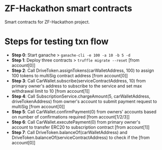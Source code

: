 # ZF-Hackathon smart contracts

Smart contracts for ZF-Hackathon project.

# Steps for testing txn flow

- **Step 0**: Start ganache > `ganache-cli -e 100 -a 10 -b 5 -d`
- **Step 1**: Deploy three contracts > `truffle migrate --reset` [from account[0]]
- **Step 2**: Call DriveToken.assignTokens(carWalletAddress, 100) to assign 100 tokens to multiSig contract address [from account[0]]
- **Step 3**: Call CarWallet.subscribe(serviceContractAddress, 10) from primary owner's address to subscribe to the service and set max withdrawal limit to 10 [from account[1]]
- **Step 4**: Call SubscriptionService.chargeAmount(5, carWalletAddress, driveTokenAddress) from owner's account to submit payment request to multiSig [from account[0]]
- **Step 5**: Call CarWallet.confirmPayment(0) from owners' accounts based on number of confirmations required [from account[1/2/3]]
- **Step 6**: Call CarWallet.executePayment(0) from primary owner's account to transfer ERC20 to subscription contract [from account[1]]
- **Step 7**: Call DriveToken.balanceOf(carWalletAddress) and DriveToken.balanceOf(serviceContractAddress) to check if the [from account[0]]

